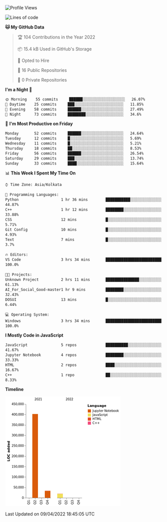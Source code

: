 <!--START_SECTION:waka-->
![Profile Views](http://img.shields.io/badge/Profile%20Views-0-blue)

![Lines of code](https://img.shields.io/badge/From%20Hello%20World%20I%27ve%20Written-457%20Thousand%20lines%20of%20code-blue)

**🐱 My GitHub Data** 

> 🏆 104 Contributions in the Year 2022
 > 
> 📦 15.4 kB Used in GitHub's Storage 
 > 
> 💼 Opted to Hire
 > 
> 📜 16 Public Repositories 
 > 
> 🔑 0 Private Repositories  
 > 
**I'm a Night 🦉** 

```text
🌞 Morning    55 commits     ██████░░░░░░░░░░░░░░░░░░░   26.07% 
🌆 Daytime    25 commits     ███░░░░░░░░░░░░░░░░░░░░░░   11.85% 
🌃 Evening    58 commits     ██████░░░░░░░░░░░░░░░░░░░   27.49% 
🌙 Night      73 commits     ████████░░░░░░░░░░░░░░░░░   34.6%

```
📅 **I'm Most Productive on Friday** 

```text
Monday       52 commits     ██████░░░░░░░░░░░░░░░░░░░   24.64% 
Tuesday      12 commits     █░░░░░░░░░░░░░░░░░░░░░░░░   5.69% 
Wednesday    11 commits     █░░░░░░░░░░░░░░░░░░░░░░░░   5.21% 
Thursday     18 commits     ██░░░░░░░░░░░░░░░░░░░░░░░   8.53% 
Friday       56 commits     ██████░░░░░░░░░░░░░░░░░░░   26.54% 
Saturday     29 commits     ███░░░░░░░░░░░░░░░░░░░░░░   13.74% 
Sunday       33 commits     ████░░░░░░░░░░░░░░░░░░░░░   15.64%

```


📊 **This Week I Spent My Time On** 

```text
⌚︎ Time Zone: Asia/Kolkata

💬 Programming Languages: 
Python                   1 hr 36 mins        ███████████░░░░░░░░░░░░░░   44.87% 
C++                      1 hr 12 mins        ████████░░░░░░░░░░░░░░░░░   33.88% 
CSS                      12 mins             █░░░░░░░░░░░░░░░░░░░░░░░░   5.71% 
Git Config               10 mins             █░░░░░░░░░░░░░░░░░░░░░░░░   4.93% 
Text                     7 mins              █░░░░░░░░░░░░░░░░░░░░░░░░   3.7%

🔥 Editors: 
VS Code                  3 hrs 34 mins       █████████████████████████   100.0%

🐱‍💻 Projects: 
Unknown Project          2 hrs 11 mins       ███████████████░░░░░░░░░░   61.13% 
AI_For_Social_Good-master1 hr 9 mins         ████████░░░░░░░░░░░░░░░░░   32.43% 
DOSUI                    13 mins             █░░░░░░░░░░░░░░░░░░░░░░░░   6.44%

💻 Operating System: 
Windows                  3 hrs 34 mins       █████████████████████████   100.0%

```

**I Mostly Code in JavaScript** 

```text
JavaScript               5 repos             ██████████░░░░░░░░░░░░░░░   41.67% 
Jupyter Notebook         4 repos             ████████░░░░░░░░░░░░░░░░░   33.33% 
HTML                     2 repos             ████░░░░░░░░░░░░░░░░░░░░░   16.67% 
C++                      1 repo              ██░░░░░░░░░░░░░░░░░░░░░░░   8.33%

```


**Timeline**

![Chart not found](https://raw.githubusercontent.com/ThejaswinS/ThejaswinS/main/charts/bar_graph.png) 


 Last Updated on 09/04/2022 18:45:05 UTC
<!--END_SECTION:waka-->





